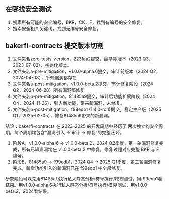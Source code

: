 ## 在哪找安全测试
1. 搜索所有可能的安全编号，BKR，CK，F，找到有编号的安全修复。
2. 搜索安全相关关键词，找到无编号安全修复。

## bakerfi-contracts 提交版本切割
1. 文件夹名zero-tests-version，223faa2提交，最早期版本（2023 Q3，2023-07-02），初始化版本。
2. 文件夹名a-pre-mitigation，v1.0.0-alpha.6提交，审计前版本（2024 Q2，2024-04-08），所有漏洞都存在
3. 文件夹名a-post-mitigation，v1.0.0-beta.2提交，审计修复阶段（2024 Q2，2024-06-28）所有漏洞都修复
4. 文件夹名b-pre-mitigation，81485a9提交，审计后功能扩展阶段（2024 Q4，2024-11-26），引入新功能，带来新漏洞，未修复。
5. 文件夹名b-post-mitigation，f99edb1 (1.4.0-rc.1)提交，稳定生产版（2025 Q1，2025-02-05），修复81485a9带来的新漏洞。

结论：bakerfi-contracts 在 2023–2025 的开发周期中经历了 两次独立的安全周期，每个周期均包含“漏洞引入 → 审计 → 修复”的完整闭环。

1. 阶段A，v1.0.0-alpha.6 → v1.0.0-beta.2，2024 Q2季度，第一轮漏洞修复完成，所有已知漏洞均在 v1.0.0-beta.2 中修复，修复过程对应完整 BKR 与 F 编号。
2. 阶段B，81485a9 → f99edb1，2024 Q4 → 2025 Q1季度，第二轮漏洞修复完成，新增功能引入的新漏洞已在 f99edb1 中全部修复。

研究阶段可以先用81485a9执行私人静态分析/符号执行/模糊测试，用f99edb1看结果。用v1.0.0-alpha.6执行私人静态分析/符号执行/模糊测试，用v1.0.0-beta.2，2024看结果。